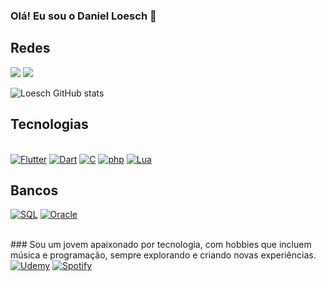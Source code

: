 ### Olá! Eu sou o Daniel Loesch 👋

## Redes
<a target="_blank" href="https://www.linkedin.com/in/loeschdev/" rel="noopener noreferrer"><img src="https://img.shields.io/badge/LinkedIn-0077B5?style=for-the-badge&logo=linkedin&logoColor=white"></a>
<a href="https://www.instagram.com/danielloesch_/" target="_blank" rel="noopener noreferrer"><img src="https://img.shields.io/badge/Instagram-E4405F?style=for-the-badge&logo=instagram&logoColor=white"></a>

![Loesch GitHub stats](https://github-readme-stats.vercel.app/api?username=LoeschDev&show_icons=true&theme=radical)

## Tecnologias
<div style="display: inline_block"><br/>
<a href="https://flutter.dev" target="_blank" rel="noopener noreferrer"><img alt="Flutter" src="https://img.shields.io/badge/Flutter-02569B?style=for-the-badge&logo=flutter&logoColor=white"/></a>
<a href="https://dart.dev" target="_blank" rel="noopener noreferrer"><img alt="Dart" src="https://img.shields.io/badge/Dart-0175C2?style=for-the-badge&logo=dart&logoColor=white"/></a>
<a href="https://en.wikipedia.org/wiki/C_(programming_language)" target="_blank" rel="noopener noreferrer"><img alt="C" src="https://img.shields.io/badge/C-00599C?style=for-the-badge&logo=c&logoColor=white"/></a>
<a href="https://www.php.net" target="_blank" rel="noopener noreferrer"><img alt="php" src="https://img.shields.io/badge/PHP-777BB4?style=for-the-badge&logo=php&logoColor=white"/></a>
<a href="https://www.lua.org" target="_blank" rel="noopener noreferrer"><img alt="Lua" src="https://img.shields.io/badge/Lua-2C2D72?style=for-the-badge&logo=lua&logoColor=white"/></a>
                  
## Bancos
<a href="https://www.mysql.com" target="_blank" rel="noopener noreferrer"><img alt="SQL" src="https://img.shields.io/badge/MySQL-00000F?style=for-the-badge&logo=mysql&logoColor=white"/></a>
<a href="https://www.oracle.com" target="_blank" rel="noopener noreferrer"><img alt="Oracle" src="https://img.shields.io/badge/Oracle-F80000?style=for-the-badge&logo=oracle&logoColor=black"/></a>
</div><br/>
### Sou um jovem apaixonado por tecnologia, com hobbies que incluem música e programação, sempre explorando e criando novas experiências.
<a href="https://www.udemy.com" target="_blank" rel="noopener noreferrer"><img alt="Udemy" src="https://img.shields.io/badge/Udemy-EC5252?style=for-the-badge&logo=Udemy&logoColor=white"/></a> 
<a href="https://www.spotify.com" target="_blank" rel="noopener noreferrer"><img alt="Spotify" src="https://img.shields.io/badge/Spotify-1DB954?style=for-the-badge&logo=spotify&logoColor=white"/></a>
